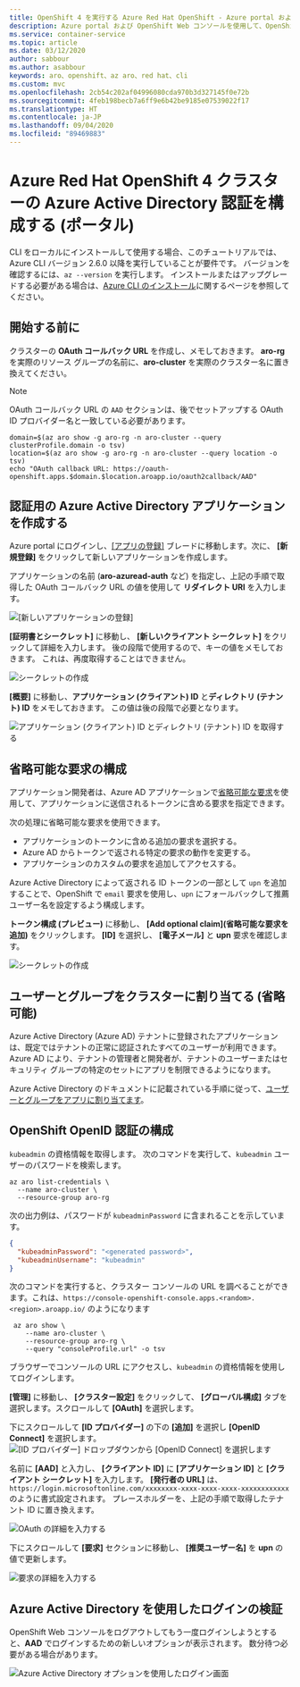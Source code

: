 ```yaml
---
title: OpenShift 4 を実行する Azure Red Hat OpenShift - Azure portal および OpenShift Web コンソールを使用して Azure Active Directory 認証を構成する
description: Azure portal および OpenShift Web コンソールを使用して、OpenShift 4 を実行している Azure Red Hat OpenShift クラスターの Azure Active Directory 認証を構成する方法について説明します
ms.service: container-service
ms.topic: article
ms.date: 03/12/2020
author: sabbour
ms.author: asabbour
keywords: aro、openshift、az aro、red hat、cli
ms.custom: mvc
ms.openlocfilehash: 2cb54c202af04996080cda970b3d327145f0e72b
ms.sourcegitcommit: 4feb198becb7a6ff9e6b42be9185e07539022f17
ms.translationtype: HT
ms.contentlocale: ja-JP
ms.lasthandoff: 09/04/2020
ms.locfileid: "89469883"
---
```

# <a name="configure-azure-active-directory-authentication-for-an-azure-red-hat-openshift-4-cluster-portal"></a>Azure Red Hat OpenShift 4 クラスターの Azure Active Directory 認証を構成する (ポータル)

CLI をローカルにインストールして使用する場合、このチュートリアルでは、Azure CLI バージョン 2.6.0 以降を実行していることが要件です。 バージョンを確認するには、`az --version` を実行します。 インストールまたはアップグレードする必要がある場合は、[Azure CLI のインストール](/cli/azure/install-azure-cli?view=azure-cli-latest)に関するページを参照してください。

## <a name="before-you-begin"></a>開始する前に

クラスターの **OAuth コールバック URL** を作成し、メモしておきます。 **aro-rg** を実際のリソース グループの名前に、**aro-cluster** を実際のクラスター名に置き換えてください。

> [!NOTE]
> OAuth コールバック URL の `AAD` セクションは、後でセットアップする OAuth ID プロバイダー名と一致している必要があります。

```azurecli-interactive
domain=$(az aro show -g aro-rg -n aro-cluster --query clusterProfile.domain -o tsv)
location=$(az aro show -g aro-rg -n aro-cluster --query location -o tsv)
echo "OAuth callback URL: https://oauth-openshift.apps.$domain.$location.aroapp.io/oauth2callback/AAD"
```

## <a name="create-an-azure-active-directory-application-for-authentication"></a>認証用の Azure Active Directory アプリケーションを作成する

Azure portal にログインし、[[アプリの登録]](https://ms.portal.azure.com/#blade/Microsoft_AAD_RegisteredApps/ApplicationsListBlade) ブレードに移動します。次に、 **[新規登録]** をクリックして新しいアプリケーションを作成します。

アプリケーションの名前 (**aro-azuread-auth** など) を指定し、上記の手順で取得した OAuth コールバック URL の値を使用して **リダイレクト URI** を入力します。

![[新しいアプリケーションの登録]](media/aro4-ad-registerapp.png)

**[証明書とシークレット]** に移動し、 **[新しいクライアント シークレット]** をクリックして詳細を入力します。 後の段階で使用するので、キーの値をメモしておきます。 これは、再度取得することはできません。

![シークレットの作成](media/aro4-ad-clientsecret.png)

**[概要]** に移動し、**アプリケーション (クライアント) ID** と**ディレクトリ (テナント) ID** をメモしておきます。 この値は後の段階で必要となります。

![アプリケーション (クライアント) ID とディレクトリ (テナント) ID を取得する](media/aro4-ad-ids.png)

## <a name="configure-optional-claims"></a>省略可能な要求の構成

アプリケーション開発者は、Azure AD アプリケーションで[省略可能な要求](../active-directory/develop/active-directory-optional-claims.md)を使用して、アプリケーションに送信されるトークンに含める要求を指定できます。

次の処理に省略可能な要求を使用できます。

* アプリケーションのトークンに含める追加の要求を選択する。
* Azure AD からトークンで返される特定の要求の動作を変更する。
* アプリケーションのカスタムの要求を追加してアクセスする。

Azure Active Directory によって返される ID トークンの一部として `upn` を追加することで、OpenShift で `email` 要求を使用し、`upn` にフォールバックして推薦ユーザー名を設定するよう構成します。

**トークン構成 (プレビュー)** に移動し、 **[Add optional claim]\(省略可能な要求を追加\)** をクリックします。 **[ID]** を選択し、 **[電子メール]** と **upn** 要求を確認します。

![シークレットの作成](media/aro4-ad-tokens.png)

## <a name="assign-users-and-groups-to-the-cluster-optional"></a>ユーザーとグループをクラスターに割り当てる (省略可能)

Azure Active Directory (Azure AD) テナントに登録されたアプリケーションは、既定ではテナントの正常に認証されたすべてのユーザーが利用できます。 Azure AD により、テナントの管理者と開発者が、テナントのユーザーまたはセキュリティ グループの特定のセットにアプリを制限できるようになります。

Azure Active Directory のドキュメントに記載されている手順に従って、[ユーザーとグループをアプリに割り当てます](../active-directory/develop/howto-restrict-your-app-to-a-set-of-users.md#app-registration)。

## <a name="configure-openshift-openid-authentication"></a>OpenShift OpenID 認証の構成

`kubeadmin` の資格情報を取得します。 次のコマンドを実行して、`kubeadmin` ユーザーのパスワードを検索します。

```azurecli-interactive
az aro list-credentials \
  --name aro-cluster \
  --resource-group aro-rg
```

次の出力例は、パスワードが `kubeadminPassword` に含まれることを示しています。

```json
{
  "kubeadminPassword": "<generated password>",
  "kubeadminUsername": "kubeadmin"
}
```

次のコマンドを実行すると、クラスター コンソールの URL を調べることができます。これは、`https://console-openshift-console.apps.<random>.<region>.aroapp.io/` のようになります

```azurecli-interactive
 az aro show \
    --name aro-cluster \
    --resource-group aro-rg \
    --query "consoleProfile.url" -o tsv
```

ブラウザーでコンソールの URL にアクセスし、`kubeadmin` の資格情報を使用してログインします。

**[管理]** に移動し、 **[クラスター設定]** をクリックして、 **[グローバル構成]** タブを選択します。スクロールして **[OAuth]** を選択します。

下にスクロールして **[ID プロバイダー]** の下の **[追加]** を選択し **[OpenID Connect]** を選択します。
![[ID プロバイダー] ドロップダウンから [OpenID Connect] を選択します](media/aro4-oauth-idpdrop.png)

名前に **[AAD]** と入力し、 **[クライアント ID]** に **[アプリケーション ID]** と **[クライアント シークレット]** を入力します。 **[発行者の URL]** は、`https://login.microsoftonline.com/xxxxxxxx-xxxx-xxxx-xxxx-xxxxxxxxxxxx` のように書式設定されます。 プレースホルダーを、上記の手順で取得したテナント ID に置き換えます。

![OAuth の詳細を入力する](media/aro4-oauth-idp-1.png)

下にスクロールして **[要求]** セクションに移動し、 **[推奨ユーザー名]** を **upn** の値で更新します。

![要求の詳細を入力する](media/aro4-oauth-idp-2.png)

## <a name="verify-login-through-azure-active-directory"></a>Azure Active Directory を使用したログインの検証

OpenShift Web コンソールをログアウトしてもう一度ログインしようとすると、**AAD** でログインするための新しいオプションが表示されます。 数分待つ必要がある場合があります。

![Azure Active Directory オプションを使用したログイン画面](media/aro4-login-2.png)